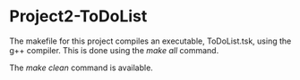 # Project2-ToDoList

The makefile for this project compiles an executable, ToDoList.tsk, using the g++ compiler.
This is done using the *make all* command.

The *make clean* command is available.
